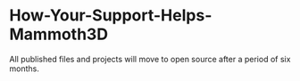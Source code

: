 # How-Your-Support-Helps-Mammoth3D
All published files and projects will move to open source after a period of six months.
